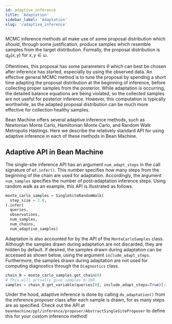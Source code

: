 ```yaml
---
id: adaptive_inference
title: 'Adaptation'
sidebar_label: 'Adaptation'
slug: '/adaptive_inference'
---
```


MCMC inference methods all make use of some proposal distribution which should, through some justification, produce samples which resemble samples from the target distribution. Formally, the proposal distribution is $q_{\theta}(x,y)$ for $x,y \in \omega$.

Oftentimes, this proposal has some parameters $\theta$ which can best be chosen after inference has started, especially by using the observed data. An effective general MCMC method is to tune the proposal by spending a short time adapting the proposal distribution at the beginning of inference, before collecting proper samples from the posterior. While adaptation is occurring, the detailed balance equations are being violated, so the collected samples are not useful for posterior inference. However, this computation is typically worthwhile, as the adapted proposal distribution can be much more effective for collection healthy samples.

Bean Machine offers several adaptive inference methods, such as Newtonian Monte Carlo, Hamiltonian Monte Carlo, and Random Walk Metropolis Hastings. Here we describe the relatively standard API for using adaptive inference in each of these methods in Bean Machine.


## Adaptive API in Bean Machine

The single-site inference API has an argument `num_adapt_steps` in the call signature of `mf.infer()`. This number specifies how many steps from the beginning of the chain are used for adaptation. Accordingly, the argument `num_samples` specifies the number of post-adaptation inference steps. Using random walk as an example, this API is illustrated as follows.

```py
monte_carlo_samples = SingleSiteRandomWalk(
  step_size = 2.0,
).infer(
  queries,
  observations,
  num_samples,
  num_chains,
  num_adaptive_samples)
```

Adaptation is also accounted for by the API of the `MonteCarloSamples` class. Although the samples drawn during adaptation are not discarded, they are hidden by default. If desired, the samples drawn during adaptation can be accessed as shown below, using the argument `include_adapt_steps`. Furthermore, the samples drawn during adaptation are not used for computing diagnostics through the `Diagnostics` class.

```py
chain_0 = monte_carlo_samples.get_chain(0)
# This will actually give samples 0-100.
samples = chain_0.get_variable(queries[0], include_adapt_steps=True)[:100]
```

Under the hood, adaptive inference is done by calling `do_adaptation()` from the inference proposer class after each sample is drawn, for as many steps are as specified. Check out the API at `beanmachine/ppl/inference/proposer/AbstractSingleSiteProposer` to define this for your custom inference method!
